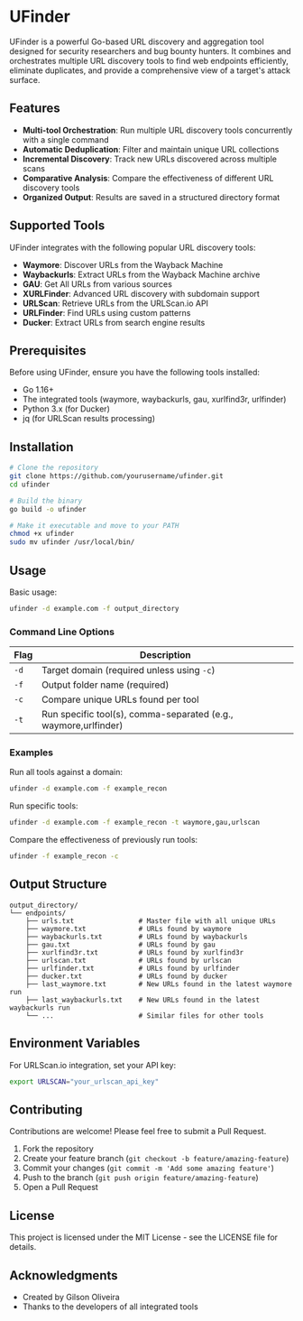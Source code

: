 # UFinder

UFinder is a powerful Go-based URL discovery and aggregation tool designed for security researchers and bug bounty hunters. It combines and orchestrates multiple URL discovery tools to find web endpoints efficiently, eliminate duplicates, and provide a comprehensive view of a target's attack surface.

## Features

- **Multi-tool Orchestration**: Run multiple URL discovery tools concurrently with a single command
- **Automatic Deduplication**: Filter and maintain unique URL collections
- **Incremental Discovery**: Track new URLs discovered across multiple scans
- **Comparative Analysis**: Compare the effectiveness of different URL discovery tools
- **Organized Output**: Results are saved in a structured directory format

## Supported Tools

UFinder integrates with the following popular URL discovery tools:

- **Waymore**: Discover URLs from the Wayback Machine
- **Waybackurls**: Extract URLs from the Wayback Machine archive
- **GAU**: Get All URLs from various sources
- **XURLFinder**: Advanced URL discovery with subdomain support
- **URLScan**: Retrieve URLs from the URLScan.io API
- **URLFinder**: Find URLs using custom patterns
- **Ducker**: Extract URLs from search engine results

## Prerequisites

Before using UFinder, ensure you have the following tools installed:

- Go 1.16+
- The integrated tools (waymore, waybackurls, gau, xurlfind3r, urlfinder)
- Python 3.x (for Ducker)
- jq (for URLScan results processing)

## Installation

```bash
# Clone the repository
git clone https://github.com/yourusername/ufinder.git
cd ufinder

# Build the binary
go build -o ufinder

# Make it executable and move to your PATH
chmod +x ufinder
sudo mv ufinder /usr/local/bin/
```

## Usage

Basic usage:

```bash
ufinder -d example.com -f output_directory
```

### Command Line Options

| Flag | Description |
|------|-------------|
| `-d` | Target domain (required unless using `-c`) |
| `-f` | Output folder name (required) |
| `-c` | Compare unique URLs found per tool |
| `-t` | Run specific tool(s), comma-separated (e.g., waymore,urlfinder) |

### Examples

Run all tools against a domain:
```bash
ufinder -d example.com -f example_recon
```

Run specific tools:
```bash
ufinder -d example.com -f example_recon -t waymore,gau,urlscan
```

Compare the effectiveness of previously run tools:
```bash
ufinder -f example_recon -c
```

## Output Structure

```
output_directory/
└── endpoints/
    ├── urls.txt                # Master file with all unique URLs
    ├── waymore.txt             # URLs found by waymore
    ├── waybackurls.txt         # URLs found by waybackurls
    ├── gau.txt                 # URLs found by gau
    ├── xurlfind3r.txt          # URLs found by xurlfind3r
    ├── urlscan.txt             # URLs found by urlscan
    ├── urlfinder.txt           # URLs found by urlfinder
    ├── ducker.txt              # URLs found by ducker
    ├── last_waymore.txt        # New URLs found in the latest waymore run
    ├── last_waybackurls.txt    # New URLs found in the latest waybackurls run
    └── ...                     # Similar files for other tools
```

## Environment Variables

For URLScan.io integration, set your API key:

```bash
export URLSCAN="your_urlscan_api_key"
```

## Contributing

Contributions are welcome! Please feel free to submit a Pull Request.

1. Fork the repository
2. Create your feature branch (`git checkout -b feature/amazing-feature`)
3. Commit your changes (`git commit -m 'Add some amazing feature'`)
4. Push to the branch (`git push origin feature/amazing-feature`)
5. Open a Pull Request

## License

This project is licensed under the MIT License - see the LICENSE file for details.

## Acknowledgments

- Created by Gilson Oliveira
- Thanks to the developers of all integrated tools
